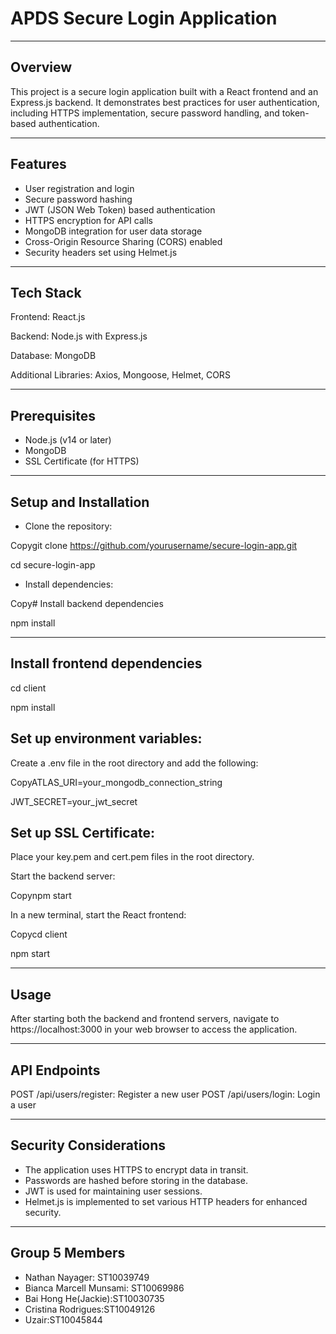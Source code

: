 # APDS Secure Login Application

 *** 
 
## Overview
This project is a secure login application built with a React frontend and an Express.js backend. It demonstrates best practices for user authentication, including HTTPS implementation, secure password handling, and token-based authentication.

***

## Features

- User registration and login
- Secure password hashing
- JWT (JSON Web Token) based authentication
- HTTPS encryption for API calls
- MongoDB integration for user data storage
- Cross-Origin Resource Sharing (CORS) enabled
- Security headers set using Helmet.js

***

## Tech Stack

Frontend: React.js

Backend: Node.js with Express.js

Database: MongoDB

Additional Libraries: Axios, Mongoose, Helmet, CORS

***

## Prerequisites

- Node.js (v14 or later)
- MongoDB
- SSL Certificate (for HTTPS)

***

## Setup and Installation

- Clone the repository:
  
Copygit clone https://github.com/yourusername/secure-login-app.git

cd secure-login-app

- Install dependencies:

Copy# Install backend dependencies

npm install

***

## Install frontend dependencies

cd client

npm install

## Set up environment variables:

Create a .env file in the root directory and add the following:

CopyATLAS_URI=your_mongodb_connection_string

JWT_SECRET=your_jwt_secret

## Set up SSL Certificate:

Place your key.pem and cert.pem files in the root directory.

Start the backend server:

Copynpm start

In a new terminal, start the React frontend:

Copycd client

npm start

***

## Usage
After starting both the backend and frontend servers, navigate to https://localhost:3000 in your web browser to access the application.

***

## API Endpoints

POST /api/users/register: Register a new user
POST /api/users/login: Login a user

***

## Security Considerations

- The application uses HTTPS to encrypt data in transit.
- Passwords are hashed before storing in the database.
- JWT is used for maintaining user sessions.
- Helmet.js is implemented to set various HTTP headers for enhanced security.

***

## Group 5 Members
- Nathan Nayager: ST10039749
- Bianca Marcell Munsami: ST10069986
- Bai Hong He(Jackie):ST10030735
- Cristina Rodrigues:ST10049126
- Uzair:ST10045844
